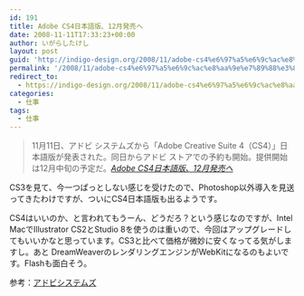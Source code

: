 ```yaml
---
id: 191
title: Adobe CS4日本語版、12月発売へ
date: 2008-11-11T17:33:23+00:00
author: いがらしたけし
layout: post
guid: 'http://indigo-design.org/2008/11/adobe-cs4%e6%97%a5%e6%9c%ac%e8%aa%9e%e7%89%88%e3%80%8112%e6%9c%88%e7%99%ba%e5%a3%b2%e3%81%b8/'
permalink: '/2008/11/adobe-cs4%e6%97%a5%e6%9c%ac%e8%aa%9e%e7%89%88%e3%80%8112%e6%9c%88%e7%99%ba%e5%a3%b2%e3%81%b8/'
redirect_to:
  - https://indigo-design.org/2008/11/adobe-cs4%e6%97%a5%e6%9c%ac%e8%aa%9e%e7%89%88%e3%80%8112%e6%9c%88%e7%99%ba%e5%a3%b2%e3%81%b8/
categories:
  - 仕事
tags:
  - 仕事
---
```

<blockquote cite="http://ascii.jp/elem/000/000/187/187499/">11月11日、アドビ システムズから「Adobe Creative Suite 4（CS4）」日本語版が発表された。同日からアドビ ストアでの予約も開始。提供開始は12月中旬の予定だ。<cite><a href="http://ascii.jp/elem/000/000/187/187499/">Adobe CS4日本語版、12月発売へ</a></cite></blockquote><p>CS3を見て、今一つぱっとしない感じを受けたので、Photoshop以外導入を見送ってきたわけですが、ついにCS4日本語版も出るようです。</p><p>CS4はいいのか、と言われてもうーん、どうだろ？という感じなのですが、Intel MacでIllustrator CS2とStudio 8を使うのは重いので、今回はアップグレードしてもいいかなと思っています。CS3と比べて価格が微妙に安くなってる気がしますし。あと DreamWeaverのレンダリングエンジンがWebKitになるのもよいです。Flashも面白そう。</p><p>参考：<a href="http://www.adobe.com/jp/">アドビシステムズ</a></p>